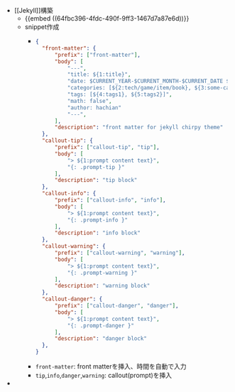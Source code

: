 - [[Jekyll]]構築
	- {{embed ((64fbc396-4fdc-490f-9ff3-1467d7a87e6d))}}
	- snippet作成
		- ```json
		  {
		  	"front-matter": {
		  		"prefix": ["front-matter"],
		  		"body": [
		  			"---",
		  			"title: ${1:title}",
		  			"date: $CURRENT_YEAR-$CURRENT_MONTH-$CURRENT_DATE $CURRENT_HOUR:$CURRENT_MINUTE:$CURRENT_SECOND",
		  			"categories: [${2:tech/game/item/book}, ${3:some-category}]",
		  			"tags: [${4:tags1}, ${5:tags2}]",
		  			"math: false",
		  			"author: hachian"
		  			"---",
		  		],
		  		"description": "front matter for jekyll chirpy theme"
		  	},
		  	"callout-tip": {
		  		"prefix": ["callout-tip", "tip"],
		  		"body": [
		  			"> ${1:prompt content text}",
		  			"{: .prompt-tip }"
		  		],
		  		"description": "tip block"
		  	},
		  	"callout-info": {
		  		"prefix": ["callout-info", "info"],
		  		"body": [
		  			"> ${1:prompt content text}",
		  			"{: .prompt-info }"
		  		],
		  		"description": "info block"
		  	},
		  	"callout-warning": {
		  		"prefix": ["callout-warning", "warning"],
		  		"body": [
		  			"> ${1:prompt content text}",
		  			"{: .prompt-warning }"
		  		],
		  		"description": "warning block"
		  	},
		  	"callout-danger": {
		  		"prefix": ["callout-danger", "danger"],
		  		"body": [
		  			"> ${1:prompt content text}",
		  			"{: .prompt-danger }"
		  		],
		  		"description": "danger block"
		  	},
		  }
		  ```
		- `front-matter`: front matterを挿入、時間を自動で入力
		- `tip`,`info`,`danger`,`warning`: callout(prompt)を挿入
-